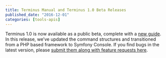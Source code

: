 ```yaml
---
title: Terminus Manual and Terminus 1.0 Beta Releases
published_date: "2016-12-01"
categories: [tools-apis]
---
```

Terminus 1.0 is now available as a public beta, complete with a [new guide](/terminus). In this release, we’ve updated the command structures and transitioned from a PHP based framework to Symfony Console. If you find bugs in the latest version, please [submit them along with feature requests here](https://github.com/pantheon-systems/terminus/issues/new?mkt_tok=eyJpIjoiTjJRMk1qRmpNbU5tWm1NMyIsInQiOiJMdzVaRGFCbXY5bEJHa2h4NE5FNlFiejBGdkxNZTFxUGphMUwxWXVocitoRTJoZUlDQVhlUnNaUDlWTjh1ZU5waU1tT3R2OHYzVGk3K2c4SnFzWWJBVm9KdUNSbzNXMFVwR1BIbGt2OUFoUTR1UkN5Q21rc0dUSEh5amo5WHlGaiJ9).
